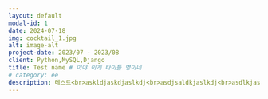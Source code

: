 ```yaml
---
layout: default
modal-id: 1
date: 2024-07-18
img: cocktail_1.jpg
alt: image-alt
project-date: 2023/07 - 2023/08
client: Python,MySQL,Django
title: Test name # 이야 이게 타이틀 명이네 
# category: ee
description: 테스트<br>askldjaskdjaslkdj<br>asdjsaldkjaslkdj<br>asdlkjasdlkjsad<br>aslkdjaslkdjaskljd<br>asdasdsad
---
```

